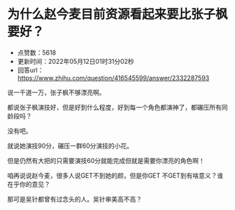 # 为什么赵今麦目前资源看起来要比张子枫要好？
- 点赞数：5618
- 更新时间：2022年05月12日01时31分02秒
- 回答url：https://www.zhihu.com/question/416545599/answer/2332287593
<body>
 <p data-pid="b-T4ECf3">说一千道一万，张子枫不够漂亮啊。</p>
 <p data-pid="TcOKXjuA">都说张子枫演技好，但是好到什么程度，好到每一个角色都演神了，都碾压所有同龄段吗？</p>
 <p data-pid="mVGGDi-y">没有吧。</p>
 <p data-pid="2vQuqNfo">就说她演技90分，碾压一群60分演技的小花。</p>
 <p data-pid="TM5akNzg">但是仍然有大把的只需要演技60分就能完成但就是需要你漂亮的角色啊！</p>
 <p data-pid="aaMkCVJq">咱再说说赵今麦，很多人说GET不到她的颜，但是你GET 不GET到有啥意义？谁在乎你的意见？</p>
 <p data-pid="D5PLZYP7">那可是吴针都曾有过念头的人。吴针审美高不高？</p>
</body>